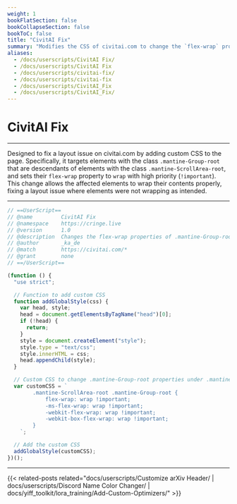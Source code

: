 ```yaml
---
weight: 1
bookFlatSection: false
bookCollapseSection: false
bookToC: false
title: "CivitAI Fix"
summary: "Modifies the CSS of civitai.com to change the `flex-wrap` properties of a specific class."
aliases:
  - /docs/userscripts/CivitAI Fix/
  - /docs/userscripts/CivitAI Fix
  - /docs/userscripts/civitai-fix/
  - /docs/userscripts/civitai-fix
  - /docs/userscripts/CivitAI_Fix
  - /docs/userscripts/CivitAI_Fix/
---
```


<!--markdownlint-disable MD025 MD033 -->

# CivitAI Fix

---

Designed to fix a layout issue on civitai.com by adding custom CSS to the page. Specifically, it targets elements with the class `.mantine-Group-root` that are descendants of elements with the class `.mantine-ScrollArea-root`, and sets their `flex-wrap` property to `wrap` with high priority (`!important`). This change allows the affected elements to wrap their contents properly, fixing a layout issue where elements were not wrapping as intended.

---

```js
// ==UserScript==
// @name         CivitAI Fix
// @namespace    https://cringe.live
// @version      1.0
// @description  Changes the flex-wrap properties of .mantine-Group-root class on civitai.com
// @author       _ka_de
// @match        https://civitai.com/*
// @grant        none
// ==/UserScript==

(function () {
  "use strict";

  // Function to add custom CSS
  function addGlobalStyle(css) {
    var head, style;
    head = document.getElementsByTagName("head")[0];
    if (!head) {
      return;
    }
    style = document.createElement("style");
    style.type = "text/css";
    style.innerHTML = css;
    head.appendChild(style);
  }

  // Custom CSS to change .mantine-Group-root properties under .mantine-ScrollArea-root
  var customCSS = `
        .mantine-ScrollArea-root .mantine-Group-root {
            flex-wrap: wrap !important;
            -ms-flex-wrap: wrap !important;
            -webkit-flex-wrap: wrap !important;
            -webkit-box-flex-wrap: wrap !important;
        }
    `;

  // Add the custom CSS
  addGlobalStyle(customCSS);
})();
```

---

{{< related-posts related="docs/userscripts/Customize arXiv Header/ | docs/userscripts/Discord Name Color Changer/ | docs/yiff_toolkit/lora_training/Add-Custom-Optimizers/" >}}
